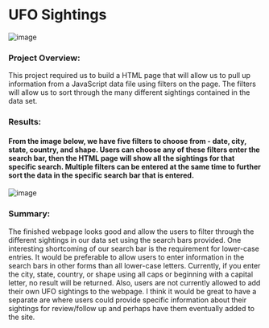 # UFO Sightings

![image](https://user-images.githubusercontent.com/109227896/192925580-3f15fdde-ff05-4a12-a7af-6c5c24d0637b.png)

### Project Overview:
This project required us to build a HTML page that will allow us to pull up information from a JavaScript data file using filters on the page. The filters will allow us to sort through the many different sightings contained in the data set. 

### Results:
#### From the image below, we have five filters to choose from - date, city, state, country, and shape. Users can choose any of these filters enter the search bar, then the HTML page will show all the sightings for that specific search. Multiple filters can be entered at the same time to further sort the data in the specific search bar that is entered.

![image](https://user-images.githubusercontent.com/109227896/192925473-30ff231a-9566-46eb-9967-2ddebbace934.png)

### Summary:
The finished webpage looks good and allow the users to filter through the different sightings in our data set using the search bars provided. One interesting shortcoming of our search bar is the requirement for lower-case entries. It would be preferable to allow users to enter information in the search bars in other forms than all lower-case letters. Currently, if you enter the city, state, country, or shape using all caps or beginning with a capital letter, no result will be returned. Also, users are not currently allowed to add their own UFO sightings to the webpage. I think it would be great to have a separate are where users could provide specific information about their sightings for review/follow up and perhaps have them eventually added to the site. 
